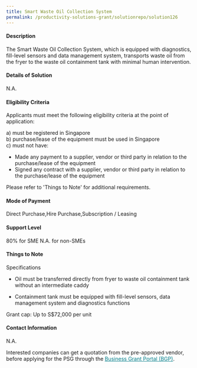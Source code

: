 ```yaml
---
title: Smart Waste Oil Collection System
permalink: /productivity-solutions-grant/solutionrepo/solution126
---
```


#### Description

The Smart Waste Oil Collection System, which is equipped with diagnostics, fill-level sensors and data management system, transports waste oil from the fryer to the waste oil containment tank with minimal human intervention. 

#### Details of Solution

N.A.

#### Eligibility Criteria

Applicants must meet the following eligibility criteria at the point of application:

a) must be registered in Singapore <br>
b) purchase/lease of the equipment must be used in Singapore <br>
c) must not have:
- Made any payment to a supplier, vendor or third party in relation to the purchase/lease of the equipment
- Signed any contract with a supplier, vendor or third party in relation to the purchase/lease of the equipment

Please refer to 'Things to Note' for additional requirements.

#### Mode of Payment
Direct Purchase,Hire Purchase,Subscription / Leasing

#### Support Level
80% for SME
N.A. for non-SMEs

#### Things to Note
Specifications
- Oil must be transferred directly from fryer to waste oil containment tank without an intermediate caddy
 
- Containment tank must be equipped with fill-level sensors, data management system and diagnostics functions


Grant cap: Up to S$72,000 per unit

#### Contact Information
N.A.

Interested companies can get a quotation from the pre-approved vendor, before applying for the PSG through the <a target='_blank' style='color:#037e8a' href='https://www.businessgrants.gov.sg/'>Business Grant Portal (BGP)</a>.
